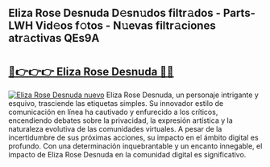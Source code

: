## Eliza Rose Desnuda D𝚎sn𝚞dos filtr𝚊dos - Parts-LWH Vid𝚎os f𝚘tos - N𝚞evas filtr𝚊ciones atr𝚊ctivas QEs9A

# <h2><a href="http://mb7jz19.tromn.icu/?c=Eliza+Rose+Desnuda">🔗👉👉👉 Eliza Rose Desnuda 🔗🔗</a></h2>

[![Eliza Rose Desnuda nuevo](https://i.imgur.com/pEAQMta.gif)](http://mb7jz19.tromn.icu/?c=Eliza+Rose+Desnuda)
Eliza Rose Desnuda, un personaje intrigante y esquivo, trasciende las etiquetas simples. Su innovador estilo de comunicación en línea ha cautivado y enfurecido a los críticos, encendiendo debates sobre la privacidad, la expresión artística y la naturaleza evolutiva de las comunidades virtuales. A pesar de la incertidumbre de sus próximas acciones, su impacto en el ámbito digital es profundo. Con una determinación inquebrantable y un encanto innegable, el impacto de Eliza Rose Desnuda en la comunidad digital es significativo.
